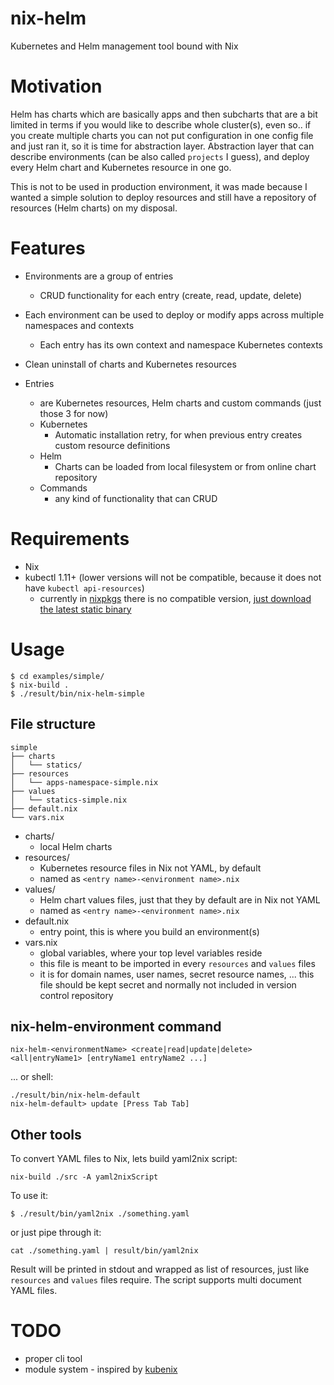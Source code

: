 # nix-helm

Kubernetes and Helm management tool bound with Nix


# Motivation

Helm has charts which are basically apps and then subcharts that are a bit limited in terms if you would like to describe whole cluster(s),
even so.. if you create multiple charts you can not put configuration in one config file and just ran it, so it is time for abstraction layer.
Abstraction layer that can describe environments (can be also called `projects` I guess), and deploy every Helm chart and Kubernetes resource in one go.

This is not to be used in production environment, it was made because I wanted a simple solution to deploy resources and still have a repository of resources (Helm charts) on my disposal.


# Features

- Environments are a group of entries
  - CRUD functionality for each entry (create, read, update, delete)
- Each environment can be used to deploy or modify apps across multiple namespaces and contexts
  - Each entry has its own context and namespace Kubernetes contexts
- Clean uninstall of charts and Kubernetes resources

- Entries
  - are Kubernetes resources, Helm charts and custom commands (just those 3 for now)
  - Kubernetes
    - Automatic installation retry, for when previous entry creates custom resource definitions
  - Helm
    - Charts can be loaded from local filesystem or from online chart repository
  - Commands
    - any kind of functionality that can CRUD


# Requirements

- Nix
- kubectl 1.11+ (lower versions will not be compatible, because it does not have `kubectl api-resources`)
  - currently in [nixpkgs](https://github.com/NixOS/nixpkgs/) there is no compatible version, [just download the latest static binary](https://kubernetes.io/docs/tasks/tools/install-kubectl/#install-kubectl-binary-using-curl)


# Usage

```
$ cd examples/simple/
$ nix-build .
$ ./result/bin/nix-helm-simple
```


## File structure

```
simple
├── charts
│   └── statics/
├── resources
│   └── apps-namespace-simple.nix
├── values
│   └── statics-simple.nix
├── default.nix
└── vars.nix
```

- charts/
  - local Helm charts
- resources/
  - Kubernetes resource files in Nix not YAML, by default
  - named as `<entry name>-<environment name>.nix`
- values/
  - Helm chart values files, just that they by default are in Nix not YAML
  - named as `<entry name>-<environment name>.nix`
- default.nix
  - entry point, this is where you build an environment(s)
- vars.nix
  - global variables, where your top level variables reside
  - this file is meant to be imported in every `resources` and `values` files
  - it is for domain names, user names, secret resource names, ... this file should be kept secret and normally not included in version control repository


## nix-helm-environment command

```
nix-helm-<environmentName> <create|read|update|delete> <all|entryName1> [entryName1 entryName2 ...]
```

... or shell:

```
./result/bin/nix-helm-default
nix-helm-default> update [Press Tab Tab]
```

## Other tools

To convert YAML files to Nix, lets build yaml2nix script:

```
nix-build ./src -A yaml2nixScript
```

To use it:

```
$ ./result/bin/yaml2nix ./something.yaml
```

or just pipe through it:

```
cat ./something.yaml | result/bin/yaml2nix
```

Result will be printed in stdout and wrapped as list of resources, just like `resources` and `values` files require.
The script supports multi document YAML files.


# TODO

- proper cli tool
- module system - inspired by [kubenix](https://github.com/xtruder/kubenix)
